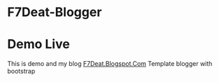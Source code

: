 # F7Deat-Blogger
# Demo Live
This is demo and my blog
[F7Deat.Blogspot.Com](https://f7deat.blogspot.com/)
Template blogger with bootstrap
